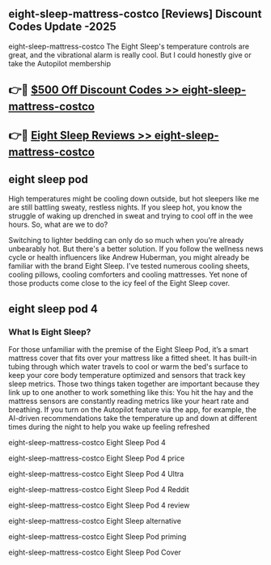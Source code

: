 ## eight-sleep-mattress-costco [Reviews​] Discount Codes Update -2025

eight-sleep-mattress-costco The Eight Sleep's temperature controls are great, and the vibrational alarm is really cool. But I could honestly give or take the Autopilot membership

## 👉🔴 [$500 Off Discount Codes >> eight-sleep-mattress-costco](http://download.freeplayer.one?title=eight-sleep-mattress-costco&ref=18-ES)

## 👉🔴 [Eight Sleep Reviews >> eight-sleep-mattress-costco](http://download.freeplayer.one?title=eight-sleep-mattress-costco&ref=18-ES)

## eight sleep pod

High temperatures might be cooling down outside, but hot sleepers like me are still battling sweaty, restless nights. If you sleep hot, you know the struggle of waking up drenched in sweat and trying to cool off in the wee hours. So, what are we to do?

Switching to lighter bedding can only do so much when you're already unbearably hot. But there's a better solution. If you follow the wellness news cycle or health influencers like Andrew Huberman, you might already be familiar with the brand Eight Sleep. I've tested numerous cooling sheets, cooling pillows, cooling comforters and cooling mattresses. Yet none of those products come close to the icy feel of the Eight Sleep cover.

## eight sleep pod 4

### What Is Eight Sleep?

For those unfamiliar with the premise of the Eight Sleep Pod, it’s a smart mattress cover that fits over your mattress like a fitted sheet. It has built-in tubing through which water travels to cool or warm the bed's surface to keep your core body temperature optimized and sensors that track key sleep metrics. Those two things taken together are important because they link up to one another to work something like this: You hit the hay and the mattress sensors are constantly reading metrics like your heart rate and breathing. If you turn on the Autopilot feature via the app, for example, the AI-driven recommendations take the temperature up and down at different times during the night to help you wake up feeling refreshed

eight-sleep-mattress-costco Eight Sleep Pod 4

eight-sleep-mattress-costco Eight Sleep Pod 4 price

eight-sleep-mattress-costco Eight Sleep Pod 4 Ultra

eight-sleep-mattress-costco Eight Sleep Pod 4 Reddit

eight-sleep-mattress-costco Eight Sleep Pod 4 review

eight-sleep-mattress-costco Eight Sleep alternative

eight-sleep-mattress-costco Eight Sleep Pod priming

eight-sleep-mattress-costco Eight Sleep Pod Cover